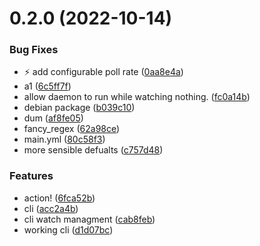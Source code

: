 # 0.2.0 (2022-10-14)


### Bug Fixes

* :zap: add configurable poll rate ([0aa8e4a](https://github.com/sargon64/cbak/commit/0aa8e4a19e9cfd48c0ce6f60d986e768da4b0719))
* a1 ([6c5ff7f](https://github.com/sargon64/cbak/commit/6c5ff7f15e3d633ff309bbf0ef44272446824823))
* allow daemon to run while watching nothing. ([fc0a14b](https://github.com/sargon64/cbak/commit/fc0a14b4423c9271db69149a7a3da1b2d812dd72))
* debian package ([b039c10](https://github.com/sargon64/cbak/commit/b039c100f34967b7283f01ab99db1882e2a6f0c2))
* dum ([af8fe05](https://github.com/sargon64/cbak/commit/af8fe055aa7e87062e86496d45689ed9335f8f06))
* fancy_regex ([62a98ce](https://github.com/sargon64/cbak/commit/62a98ce001d82ea661eeda0a148e1c6effde7411))
* main.yml ([80c58f3](https://github.com/sargon64/cbak/commit/80c58f32c7d39d92b7a89bf7e84920186480877d))
* more sensible defualts ([c757d48](https://github.com/sargon64/cbak/commit/c757d484851d0a5668f92d1cdf1418b446b4a06a))


### Features

* action! ([6fca52b](https://github.com/sargon64/cbak/commit/6fca52b9d788da364493072b41c84e2b3c1a3eb2))
* cli ([acc2a4b](https://github.com/sargon64/cbak/commit/acc2a4bddd76bcc5a25a3b51c4be419f0539dc81))
* cli watch managment ([cab8feb](https://github.com/sargon64/cbak/commit/cab8feb9e1291e7bc3899e01e46cd8286ab2cee3))
* working cli ([d1d07bc](https://github.com/sargon64/cbak/commit/d1d07bc11b0a2c60ceb105931c5950714d95f239))




